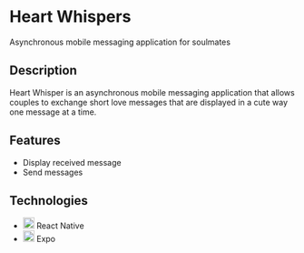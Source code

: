# Heart Whispers

Asynchronous mobile messaging application for soulmates

## Description

Heart Whisper is an asynchronous mobile messaging application that allows couples to exchange short love messages that are displayed in a cute way one message at a time. 

## Features

- Display received message
- Send messages

## Technologies

- <img src="https://cdn.svgporn.com/logos/react.svg" alt="react" style="width:20px;"/> React Native
- <img src="https://cdn.svgporn.com/logos/expo.svg" alt="expo" style="width:20px;"/> Expo